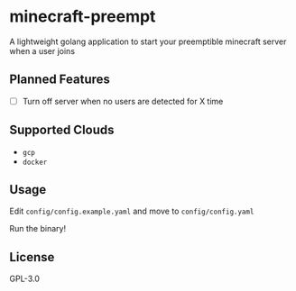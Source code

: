 # minecraft-preempt

A lightweight golang application to start your preemptible minecraft server when a user joins

## Planned Features

- [ ] Turn off server when no users are detected for X time

## Supported Clouds

- `gcp`
- `docker`

## Usage

Edit `config/config.example.yaml` and move to `config/config.yaml`

Run the binary!

## License

GPL-3.0
